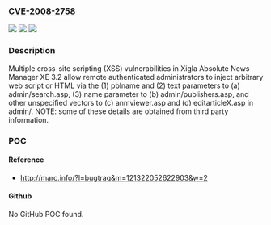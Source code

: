 ### [CVE-2008-2758](https://cve.mitre.org/cgi-bin/cvename.cgi?name=CVE-2008-2758)
![](https://img.shields.io/static/v1?label=Product&message=n%2Fa&color=blue)
![](https://img.shields.io/static/v1?label=Version&message=n%2Fa&color=blue)
![](https://img.shields.io/static/v1?label=Vulnerability&message=n%2Fa&color=brighgreen)

### Description

Multiple cross-site scripting (XSS) vulnerabilities in Xigla Absolute News Manager XE 3.2 allow remote authenticated administrators to inject arbitrary web script or HTML via the (1) pblname and (2) text parameters to (a) admin/search.asp, (3) name parameter to (b) admin/publishers.asp, and other unspecified vectors to (c) anmviewer.asp and (d) editarticleX.asp in admin/.  NOTE: some of these details are obtained from third party information.

### POC

#### Reference
- http://marc.info/?l=bugtraq&m=121322052622903&w=2

#### Github
No GitHub POC found.

